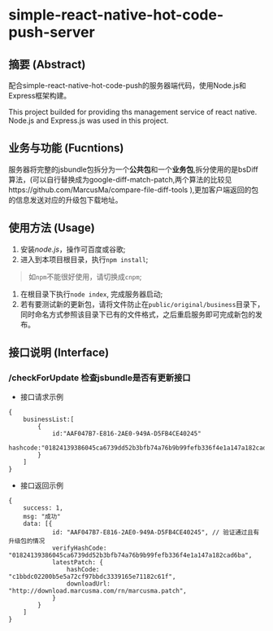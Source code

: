 # simple-react-native-hot-code-push-server

## 摘要 (Abstract)

配合simple-react-native-hot-code-push的服务器端代码，使用Node.js和Express框架构建。

This project builded for providing ths management service of react native. Node.js and Express.js was used in this project.

## 业务与功能 (Fucntions)

服务器将完整的jsbundle包拆分为一个**公共包**和一个**业务包**,拆分使用的是bsDiff算法，(可以自行替换成为google-diff-match-patch,两个算法的比较见https://github.com/MarcusMa/compare-file-diff-tools ),更加客户端返回的包的信息发送对应的升级包下载地址。

## 使用方法 (Usage)

1. 安装*node.js*，操作可百度或谷歌;
1. 进入到本项目根目录，执行`npm install`;
> 如`npm`不能很好使用，请切换成`cnpm`;
1. 在根目录下执行`node index`, 完成服务器启动;
1. 若有要测试新的更新包，请将文件防止在`public/original/business`目录下，同时命名方式参照该目录下已有的文件格式，之后重启服务即可完成新包的发布。

## 接口说明 (Interface)

### /checkForUpdate 检查jsbundle是否有更新接口

* 接口请求示例

```
{
    businessList:[
        {
            id:"AAF047B7-E816-2AE0-949A-D5FB4CE40245"
            hashcode:"01824139386045ca6739dd52b3bfb74a76b9b99fefb336f4e1a147a182cad6ba"
        }
    ]
}
```

* 接口返回示例
```
{
    success: 1,
    msg: "成功"
    data: [{
            id: "AAF047B7-E816-2AE0-949A-D5FB4CE40245", // 验证通过且有升级包的情况
            verifyHashCode: "01824139386045ca6739dd52b3bfb74a76b9b99fefb336f4e1a147a182cad6ba",
            latestPatch: {
                hashCode: "c1bbdc02200b5e5a72cf97bbdc3339165e71182c61f",
                downloadUrl: "http://download.marcusma.com/rn/marcusma.patch",
            }
        }
    ]
}
```
